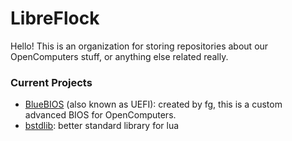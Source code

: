 # LibreFlock
Hello! This is an organization for storing repositories about our OpenComputers stuff, or anything else related really.
### Current Projects
- [BlueBIOS](https://github.com/LibreFlock/BlueBIOS) (also known as UEFI): created by fg, this is a custom advanced BIOS for OpenComputers.
- [bstdlib](https://github.com/LibreFlock/bstdlib): better standard library for lua

